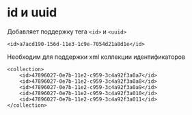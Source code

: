 id и uuid
====

Добавляет поддержку тега `<id>` и `<uuid>`

```
<id>a7acd190-156d-11e3-1c9e-7054d21a8d1e</id>
```

Необходим для поддержки xml коллекции идентификаторов

```
<collection>
    <id>47896027-0e7b-11e2-c959-3c4a92f3a0a7</id>
    <id>47896027-0e7b-11e2-c959-3c4a92f3a0a8</id>
    <id>47896027-0e7b-11e2-c959-3c4a92f3a0a9</id>
    <id>47896027-0e7b-11e2-c959-3c4a92f3a010</id>
    <id>47896027-0e7b-11e2-c959-3c4a92f3a011</id>
</collection>
```
